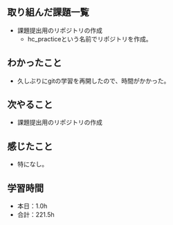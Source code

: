 ## 取り組んだ課題一覧
- 課題提出用のリポジトリの作成
  -  hc_practiceという名前でリポジトリを作成。
## わかったこと
- 久しぶりにgitの学習を再開したので、時間がかかった。
## 次やること
- 課題提出用のリポジトリの作成
## 感じたこと
- 特になし。
## 学習時間
- 本日：1.0h
- 合計：221.5h